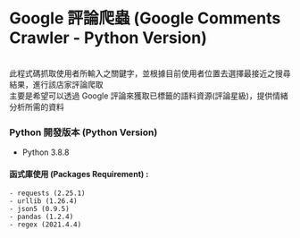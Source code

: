 # Google 評論爬蟲 (Google Comments Crawler - Python Version)

<br>此程式碼抓取使用者所輸入之關鍵字，並根據目前使用者位置去選擇最接近之搜尋結果，進行該店家評論爬取</br>
主要是希望可以透過 Google 評論來獲取已標籤的語料資源(評論星級)，提供情緒分析所需的資料


### Python 開發版本 (Python Version)
* Python 3.8.8

#### 函式庫使用 (Packages Requirement) :
    - requests (2.25.1)
    - urllib (1.26.4)
    - json5 (0.9.5)
    - pandas (1.2.4)
    - regex (2021.4.4)

 
